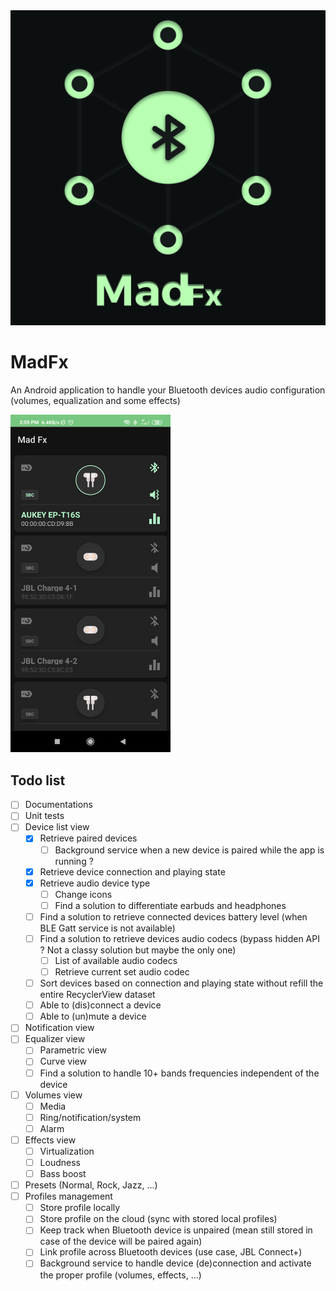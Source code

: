 <div align="center">
	<img src="./images/logo.jpg" alt="logo" width="512"/>
</div>

# MadFx
An Android application to handle your Bluetooth devices audio configuration (volumes, equalization and some effects)

<img src="./images/devices_list.png" alt="device_list" width="256"/>

## Todo list

 - [ ] Documentations
 - [ ] Unit tests
 - [ ] Device list view
     - [x] Retrieve paired devices
        - [ ] Background service when a new device is paired while the app is running ?
     - [x] Retrieve device connection and playing state
     - [x] Retrieve audio device type
        - [ ] Change icons
        - [ ] Find a solution to differentiate earbuds and headphones
     - [ ] Find a solution to retrieve connected devices battery level (when BLE Gatt service is not available)
     - [ ] Find a solution to retrieve devices audio codecs (bypass hidden API ? Not a classy solution but maybe the only one)
        - [ ] List of available audio codecs
        - [ ] Retrieve current set audio codec
	 - [ ] Sort devices based on connection and playing state without refill the entire RecyclerView dataset
	 - [ ] Able to (dis)connect a device
	 - [ ] Able to (un)mute a device
 - [ ] Notification view
 - [ ] Equalizer view
	 - [ ] Parametric view
	 - [ ] Curve view
	 - [ ] Find a solution to handle 10+ bands frequencies independent of the device 
 - [ ] Volumes view
	 - [ ] Media
	 - [ ] Ring/notification/system
	 - [ ] Alarm
 - [ ] Effects view
	 - [ ] Virtualization
	 - [ ] Loudness
	 - [ ] Bass boost
 - [ ] Presets (Normal, Rock, Jazz, ...)
 - [ ] Profiles management
	 - [ ] Store profile locally
	 - [ ] Store profile on the cloud (sync with stored local profiles)
	 - [ ] Keep track when Bluetooth device is unpaired (mean still stored in case of the device will be paired again)
	 - [ ] Link profile across Bluetooth devices (use case, JBL Connect+)
	 - [ ] Background service to handle device (de)connection and activate the proper profile (volumes, effects, ...)